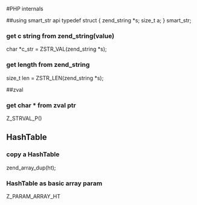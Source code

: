 #PHP internals

##using smart_str api
typedef struct {
	zend_string *s;
	size_t a;
} smart_str;

### get c string from zend_string(value)
char *c_str = ZSTR_VAL(zend_string *s);
### get length from zend_string
size_t len = ZSTR_LEN(zend_string *s);

##zval

### get char * from zval ptr
Z_STRVAL_P()

## HashTable

### copy a HashTable
zend_array_dup(ht);

### HashTable as basic array param
Z_PARAM_ARRAY_HT
